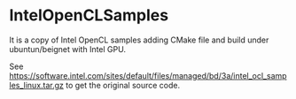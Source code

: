 # IntelOpenCLSamples
It is a copy of Intel OpenCL samples adding CMake file and build under ubuntun/beignet with Intel GPU.

See https://software.intel.com/sites/default/files/managed/bd/3a/intel_ocl_samples_linux.tar.gz to get the original source code.
